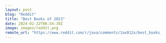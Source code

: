 ```yaml
---
layout: post
blog: "Reddit"
title: "Best Books of 2023"
date: 2024-02-22T06:54:39Z
image: images/reddit.png
remote_url: "https://www.reddit.com/r/java/comments/1ax012x/best_books_of_2023/"
---
```

